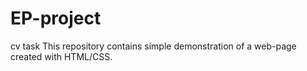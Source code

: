 # EP-project
cv task
This repository contains simple demonstration of a web-page created with HTML/CSS.